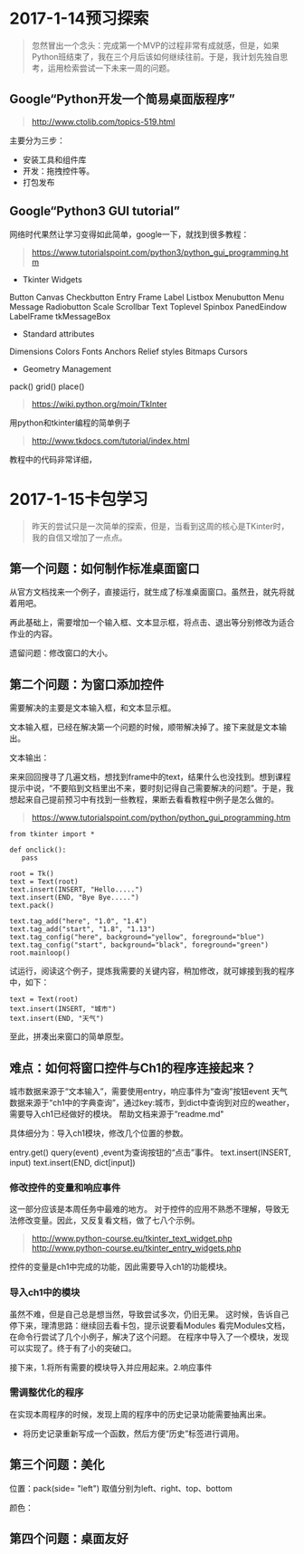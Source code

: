 # 2017-1-14预习探索

>忽然冒出一个念头：完成第一个MVP的过程非常有成就感，但是，如果Python班结束了，我在三个月后该如何继续往前。于是，我计划先独自思考，运用检索尝试一下未来一周的问题。

## Google“Python开发一个简易桌面版程序”

> http://www.ctolib.com/topics-519.html

主要分为三步：

+ 安装工具和组件库
+ 开发：拖拽控件等。
+ 打包发布

## Google“Python3 GUI tutorial”

网络时代果然让学习变得如此简单，google一下，就找到很多教程：

> https://www.tutorialspoint.com/python3/python_gui_programming.htm

+ Tkinter Widgets

Button Canvas Checkbutton Entry Frame Label Listbox Menubutton Menu Message Radiobutton Scale Scrollbar Text Toplevel Spinbox PanedEindow LabelFrame tkMessageBox

+ Standard attributes

Dimensions Colors Fonts Anchors Relief styles Bitmaps Cursors

+ Geometry Management

pack() grid() place()

> https://wiki.python.org/moin/TkInter

用python和tkinter编程的简单例子

> http://www.tkdocs.com/tutorial/index.html

教程中的代码非常详细，

# 2017-1-15卡包学习

> 昨天的尝试只是一次简单的探索，但是，当看到这周的核心是TKinter时，我的自信又增加了一点点。

## 第一个问题：如何制作标准桌面窗口
从官方文档找来一个例子，直接运行，就生成了标准桌面窗口。虽然丑，就先将就着用吧。

再此基础上，需要增加一个输入框、文本显示框，将点击、退出等分别修改为适合作业的内容。

遗留问题：修改窗口的大小。

## 第二个问题：为窗口添加控件

需要解决的主要是文本输入框，和文本显示框。

文本输入框，已经在解决第一个问题的时候，顺带解决掉了。接下来就是文本输出。

文本输出：

来来回回搜寻了几遍文档，想找到frame中的text，结果什么也没找到。想到课程提示中说，“不要陷到文档里出不来，要时刻记得自己需要解决的问题”。于是，我想起来自己提前预习中有找到一些教程，果断去看看教程中例子是怎么做的。
> https://www.tutorialspoint.com/python/python_gui_programming.htm

```
from tkinter import *

def onclick():
   pass

root = Tk()
text = Text(root)
text.insert(INSERT, "Hello.....")
text.insert(END, "Bye Bye.....")
text.pack()

text.tag_add("here", "1.0", "1.4")
text.tag_add("start", "1.8", "1.13")
text.tag_config("here", background="yellow", foreground="blue")
text.tag_config("start", background="black", foreground="green")
root.mainloop()
```
试运行，阅读这个例子，提炼我需要的关键内容，稍加修改，就可嫁接到我的程序中，如下：

```
text = Text(root)
text.insert(INSERT, "城市")
text.insert(END, "天气")
```
至此，拼凑出来窗口的简单原型。

## 难点：如何将窗口控件与Ch1的程序连接起来？

城市数据来源于“文本输入”，需要使用entry，响应事件为“查询”按钮event
天气数据来源于“ch1中的字典查询”，通过key:城市，到dict中查询到对应的weather，需要导入ch1已经做好的模块。
帮助文档来源于“readme.md"

具体细分为：导入ch1模块，修改几个位置的参数。

entry.get()
query(event) ,event为查询按钮的“点击”事件。
text.insert(INSERT, input)
text.insert(END, dict[input])

### 修改控件的变量和响应事件
这一部分应该是本周任务中最难的地方。
对于控件的应用不熟悉不理解，导致无法修改变量。因此，又反复看文档，做了七八个示例。
> http://www.python-course.eu/tkinter_text_widget.php
> http://www.python-course.eu/tkinter_entry_widgets.php

控件的变量是ch1中完成的功能，因此需要导入ch1的功能模块。

### 导入ch1中的模块
虽然不难，但是自己总是想当然，导致尝试多次，仍旧无果。
这时候，告诉自己停下来，理清思路：继续回去看卡包，提示说要看Modules
看完Modules文档，在命令行尝试了几个小例子，解决了这个问题。
在程序中导入了一个模块，发现可以实现了。终于有了小的突破口。

接下来，1.将所有需要的模块导入并应用起来。2.响应事件

### 需调整优化的程序
在实现本周程序的时候，发现上周的程序中的历史记录功能需要抽离出来。
+ 将历史记录重新写成一个函数，然后方便“历史”标签进行调用。




## 第三个问题：美化

位置：pack(side= "left")  取值分别为left、right、top、bottom

颜色：



## 第四个问题：桌面友好




